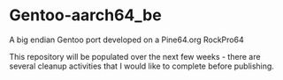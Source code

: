 # Gentoo-aarch64_be
A big endian Gentoo port developed on a Pine64.org RockPro64

This repository will be populated over the next few weeks - there are several cleanup activities that I would like to complete before publishing.
